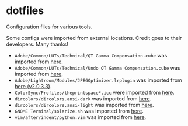dotfiles
================================================================================

Configuration files for various tools.

Some configs were imported from external locations. Credit goes to their
developers. Many thanks!

* `Adobe/Common/LUTs/Technical/QT Gamma Compensation.cube` was imported from
[here](https://community.adobe.com/t5/premiere-pro/quot-why-does-my-footage-look-darker-in-premiere-quot-color-q-a/td-p/4788414?page=1).
* `Adobe/Common/LUTs/Technical/Undo QT Gamma Compensation.cube` was imported
from
[here](https://community.adobe.com/t5/premiere-pro/quot-why-does-my-footage-look-darker-in-premiere-quot-color-q-a/td-p/4788414?page=1).
* `Adobe/Lightroom/Modules/JPEGOptimizer.lrplugin` was imported from
[here (v2.0.3.3)](https://github.com/ftischhauser/JPEGOptimizer).
* `ColorSync/Profiles/theprintspace*.icc` were imported from
[here](https://www.theprintspace.co.uk/).
* `dircolors/dircolors.ansi-dark` was imported from
[here](https://github.com/seebi/dircolors-solarized).
* `dircolors/dircolors.ansi-light` was imported from
[here](https://github.com/seebi/dircolors-solarized).
* `GNOME Terminal/solarize.sh` was imported from
[here](https://gist.github.com/codeforkjeff/1397104).
* `vim/after/indent/python.vim` was imported from
[here](https://github.com/google/styleguide).
